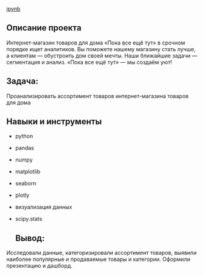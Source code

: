[ipynb](https://github.com/shiana0909/Portfolio/blob/main/%D0%9F%D1%80%D0%BE%D0%B5%D0%BA%D1%82%3A%20%D0%90%D0%BD%D0%B0%D0%BB%D0%B8%D0%B7%20%D1%82%D0%BE%D0%B2%D0%B0%D1%80%D0%BD%D0%BE%D0%B3%D0%BE%20%D0%B0%D1%81%D1%81%D0%BE%D1%80%D1%82%D0%B8%D0%BC%D0%B5%D0%BD%D1%82%D0%B0/%D0%90%D0%BD%D0%B0%D0%BB%D0%B8%D0%B7%20%D1%82%D0%BE%D0%B2%D0%B0%D1%80%D0%BD%D0%BE%D0%B3%D0%BE%20%D0%B0%D1%81%D1%81%D0%BE%D1%80%D1%82%D0%B8%D0%BC%D0%B5%D0%BD%D1%82%D0%B0.ipynb)

## Описание проекта
Интернет-магазин товаров для дома «Пока все ещё тут» в срочном порядке ищет аналитиков. Вы поможете нашему магазину стать лучше, а клиентам — обустроить дом своей мечты. Наши ближайшие задачи — сегментация и анализ.
«Пока все ещё тут» — мы создаём уют!

## Задача:
Проанализировать ассортимент товаров интернет-магазина товаров для дома

## Навыки и инструменты

- python
  
- pandas

- numpy

- matplotlib

- seaborn

- plotly

- визуализация данных
  
- scipy.stats

  ## Вывод:
Исследовали данные, категоризировали ассортимент товаров, выявили наиболее популярные и продаваемые товары и категории. Оформили презентацию и дашборд.

